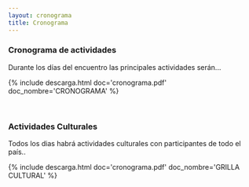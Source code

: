 ```yaml
---
layout: cronograma
title: Cronograma
---
```

### Cronograma de actividades 

Durante los días del encuentro las principales actividades serán...

{% include descarga.html doc='cronograma.pdf' doc_nombre='CRONOGRAMA' %}

<br/>

### Actividades Culturales

Todos los dias habrá actividades culturales con participantes de todo el país..

{% include descarga.html doc='cronograma.pdf' doc_nombre='GRILLA CULTURAL' %}
